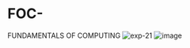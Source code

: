 # FOC-
FUNDAMENTALS OF COMPUTING
![exp-21](https://user-images.githubusercontent.com/113961764/214480063-4ffcff5b-078d-490c-9efa-d3f163521bc6.jpg)
![image](https://user-images.githubusercontent.com/113961764/214480967-69f1a2ca-9f0f-4960-a624-485962a9a5d9.png)
